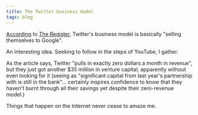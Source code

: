 ```yaml
---
title: The Twitter business model
tags: blog
---
```


[According](http://www.theregister.co.uk/2009/02/14/web20rhea_funding/) to [The Register](http://theregister.co.uk), Twitter's business model is basically "selling themselves to Google".

An interesting idea. Seeking to follow in the steps of YouTube, I gather.

As the article says, Twitter "pulls in exactly zero dollars a month in revenue", but they just got another $35 million in venture capital, apparently without even looking for it (seeing as "significant capital from last year's partnership with is still in the bank"... certainly inspires confidence to know that they haven't burnt through all their savings yet despite their zero-revenue model.)

Things that happen on the Internet never cease to amaze me.
